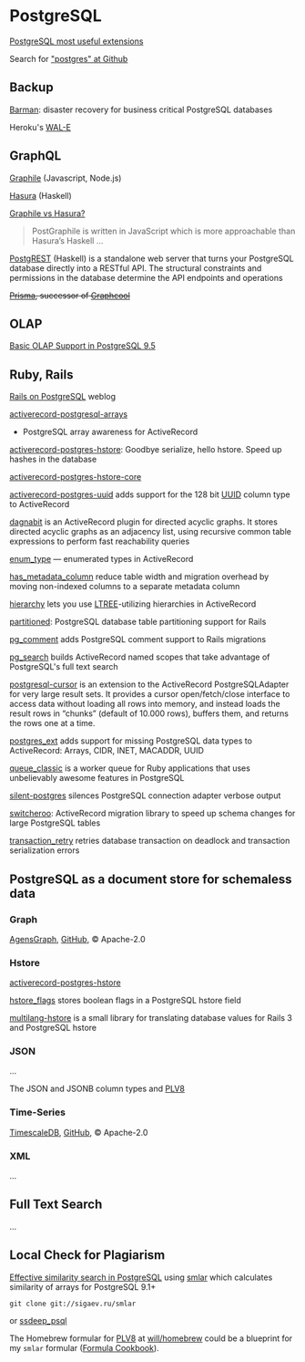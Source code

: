 # PostgreSQL

[PostgreSQL most useful extensions](http://railsware.com/blog/2012/04/23/postgresql-most-useful-extensions/)

Search for
["postgres" at Github](https://github.com/search?q=postgres&repo=&langOverride=&start_value=1&type=Repositories&language=Ruby)

## Backup ##

[Barman](http://www.pgbarman.org): disaster recovery for business critical PostgreSQL databases

Heroku's [WAL-E](https://github.com/heroku/WAL-E)


## GraphQL ##

[Graphile](https://www.graphile.org/)
(Javascript, Node.js)

[Hasura](https://hasura.io/)
(Haskell)

[Graphile vs Hasura?](https://www.reddit.com/r/graphql/comments/a84s22/graphile_vs_hasura/)

> PostGraphile is written in JavaScript which is more approachable than Hasura’s Haskell …

[PostgREST](http://postgrest.org/) (Haskell)
is a standalone web server that turns your PostgreSQL database directly into a
RESTful API. The structural constraints and permissions in the database determine
the API endpoints and operations

<del>[Prisma](https://www.prisma.io/),
successor of [Graphcool](https://www.graph.cool/)</del>


## OLAP ##

[Basic OLAP Support in PostgreSQL 9.5](http://www.thatguyfromdelhi.com/2015/05/basic-olap-support-in-postgresql.html)


## Ruby, Rails ##

[Rails on PostgreSQL](http://railsonpostgresql.com/) weblog

[activerecord-postgresql-arrays](https://github.com/funny-falcon/activerecord-postgresql-arrays)
- PostgreSQL array awareness for ActiveRecord

[activerecord-postgres-hstore](https://github.com/engageis/activerecord-postgres-hstore):
Goodbye serialize, hello hstore. Speed up hashes in the database

[activerecord-postgres-hstore-core](https://github.com/jtvjt/activerecord-postgres-hstore-core)

[activerecord-postgres-uuid](https://github.com/ivanvanderbyl/activerecord-postgres-uuid)
adds support for the 128 bit [UUID](http://www.postgresql.org/docs/current/static/uuid-ossp.html)
column type to ActiveRecord

[dagnabit](http://gitorious.org/dagnabit) is an ActiveRecord plugin for
directed acyclic graphs. It stores directed acyclic graphs as an adjacency
list, using recursive common table expressions to perform fast reachability
queries

[enum_type](https://github.com/RISCfuture/enum_type)
— enumerated types in ActiveRecord

[has\_metadata\_column](https://github.com/RISCfuture/has_metadata_column)
reduce table width and migration overhead by moving non-indexed columns to a
separate metadata column

[hierarchy](https://github.com/RISCfuture/hierarchy) lets you use
[LTREE](http://www.postgresql.org/docs/current/static/ltree.html)-utilizing
hierarchies in ActiveRecord

[partitioned](https://github.com/fiksu/partitioned): PostgreSQL database table
partitioning support for Rails

[pg_comment](https://github.com/albertosaurus/pg_comment)
adds PostgreSQL comment support to Rails migrations

[pg_search](https://github.com/Casecommons/pg_search) builds ActiveRecord
named scopes that take advantage of PostgreSQL's full text search

[postgresql-cursor](https://github.com/afair/postgresql-cursor) is an extension
to the ActiveRecord PostgreSQLAdapter for very large result sets. It provides a
cursor open/fetch/close interface to access data without loading all rows into
memory, and instead loads the result rows in “chunks” (default of 10.000 rows),
buffers them, and returns the rows one at a time.

[postgres_ext](https://github.com/dockyard/postgres_ext) adds support for
missing PostgreSQL data types to ActiveRecord: Arrays, CIDR, INET, MACADDR,
UUID

[queue_classic](https://github.com/ryandotsmith/queue_classic)
is a worker queue for Ruby applications that uses unbelievably awesome features in PostgreSQL

[silent-postgres](https://github.com/dolzenko/silent-postgres) silences
PostgreSQL connection adapter verbose output

[switcheroo](https://github.com/moneydesktop/switcheroo): ActiveRecord
migration library to speed up schema changes for large PostgreSQL tables

[transaction_retry](https://github.com/qertoip/transaction_retry) retries
database transaction on deadlock and transaction serialization errors

## PostgreSQL as a document store for schemaless data ##

### Graph ###

[AgensGraph](http://www.agensgraph.com/),
[GitHub](https://github.com/bitnine-oss/agensgraph),
© Apache-2.0

### Hstore ###

[activerecord-postgres-hstore](https://github.com/engageis/activerecord-postgres-hstore)

[hstore_flags](https://github.com/infinitysw/hstore_flags) stores boolean flags
in a PostgreSQL hstore field

[multilang-hstore](https://github.com/firebaseco/multilang-hstore) is a small
library for translating database values for Rails 3 and PostgreSQL hstore

### JSON ###

…

The JSON and JSONB column types and [PLV8](https://code.google.com/p/plv8js/)

### Time-Series ###

[TimescaleDB](https://www.timescale.com/),
[GitHub](https://github.com/timescale/timescaledb),
© Apache-2.0

### XML ###

…

## Full Text Search ##

…

## Local Check for Plagiarism ##

[Effective similarity search in PostgreSQL](http://railsware.com/blog/2012/05/10/effective-similarity-search-in-postgresql/)
using
[smlar](http://sigaev.ru/git/gitweb.cgi?p=smlar.git;a=blob;hb=HEAD;f=README)
which calculates similarity of arrays for PostgreSQL 9.1+

    git clone git://sigaev.ru/smlar

or [ssdeep_psql](https://github.com/bernerdschaefer/ssdeep_psql)

The Homebrew formular for [PLV8](https://code.google.com/p/plv8js/) at
[will/homebrew](https://github.com/will/homebrew/commit/0053e3b78bf36d20822a6da966064c905bb3c4b4)
could be a blueprint for my `smlar` formular
([Formula Cookbook](https://github.com/mxcl/homebrew/wiki/Formula-Cookbook)).
